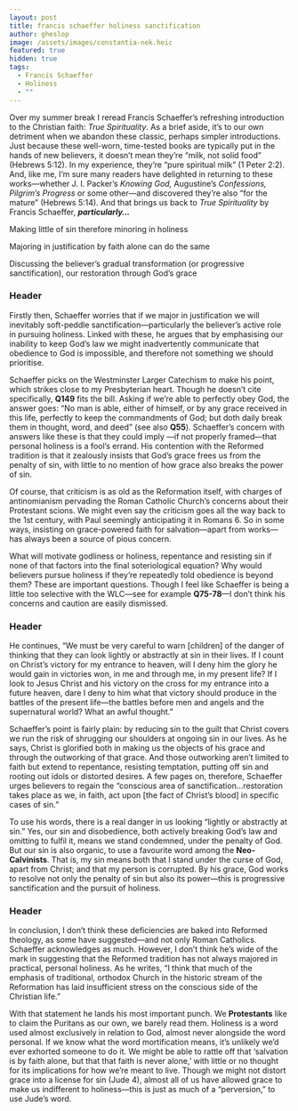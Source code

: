 ```yaml
---
layout: post
title: francis schaeffer holiness sanctification
author: gheslop
image: /assets/images/constantia-nek.heic
featured: true
hidden: true
tags:
  - Francis Schaeffer
  - Holiness
  - ""
---
```

Over my summer break I reread Francis Schaeffer’s refreshing introduction to the Christian faith: *True Spirituality*. As a brief aside, it’s to our own detriment when we abandon these classic, perhaps simpler introductions. Just because these well-worn, time-tested books are typically put in the hands of new believers, it doesn’t mean they’re “milk, not solid food” (Hebrews 5:12). In my experience, they’re “pure spiritual milk” (1 Peter 2:2). And, like me, I’m sure many readers have delighted in returning to these works—whether J. I. Packer’s *Knowing God,* Augustine’s *Confessions, Pilgrim’s Progress* or some other—and discovered they’re also “for the mature” (Hebrews 5:14). And that brings us back to *True Spirituality* by Francis Schaeffer, ***particularly…***

Making little of sin therefore minoring in holiness

Majoring in justification by faith alone can do the same

Discussing the believer’s gradual transformation (or progressive sanctification), our restoration through God’s grace

### Header

Firstly then, Schaeffer worries that if we major in justification we will inevitably soft-peddle sanctification—particularly the believer’s active role in pursuing holiness. Linked with these, he argues that by emphasising our inability to keep God’s law we might inadvertently communicate that obedience to God is impossible, and therefore not something we should prioritise.

Schaeffer picks on the Westminster Larger Catechism to make his point, which strikes close to my Presbyterian heart. Though he doesn’t cite specifically, **Q149** fits the bill. Asking if we’re able to perfectly obey God, the answer goes: “No man is able, either of himself, or by any grace received in this life, perfectly to keep the commandments of God; but doth daily break them in thought, word, and deed” (see also **Q55**). Schaeffer’s concern with answers like these is that they could imply —if not properly framed—that personal holiness is a fool’s errand. His contention with the Reformed tradition is that it zealously insists that God’s grace frees us from the penalty of sin, with little to no mention of how grace also breaks the power of sin.

Of course, that criticism is as old as the Reformation itself, with charges of antinomianism pervading the Roman Catholic Church’s concerns about their Protestant scions. We might even say the criticism goes all the way back to the 1st century, with Paul seemingly anticipating it in Romans 6. So in some ways, insisting on grace-powered faith for salvation—apart from works—has always been a source of pious concern.

What will motivate godliness or holiness, repentance and resisting sin if none of that factors into the final soteriological equation? Why would believers pursue holiness if they’re repeatedly told obedience is beyond them? These are important questions. Though I feel like Schaeffer is being a little too selective with the WLC—see for example **Q75-78**—I don’t think his concerns and caution are easily dismissed.

### Header

He continues, “We must be very careful to warn \[children] of the danger of thinking that they can look lightly or abstractly at sin in their lives. If I count on Christ’s victory for my entrance to heaven, will I deny him the glory he would gain in victories won, in me and through me, in my present life? If I look to Jesus Christ and his victory on the cross for my entrance into a future heaven, dare I deny to him what that victory should produce in the battles of the present life—the battles before men and angels and the supernatural world? What an awful thought.”

Schaeffer’s point is fairly plain: by reducing sin to the guilt that Christ covers we run the risk of shrugging our shoulders at ongoing sin in our lives. As he says, Christ is glorified both in making us the objects of his grace and through the outworking of that grace. And those outworking aren’t limited to faith but extend to repentance, resisting temptation, putting off sin and rooting out idols or distorted desires. A few pages on, therefore, Schaeffer urges believers to regain the “conscious area of sanctification…restoration takes place as we, in faith, act upon \[the fact of Christ’s blood] in specific cases of sin.”

To use his words, there is a real danger in us looking “lightly or abstractly at sin.” Yes, our sin and disobedience, both actively breaking God’s law and omitting to fulfil it, means we stand condemned, under the penalty of God. But our sin is also organic, to use a favourite word among the **Neo-Calvinists**. That is, my sin means both that I stand under the curse of God, apart from Christ; and that my person is corrupted. By his grace, God works to resolve not only the penalty of sin but also its power—this is progressive sanctification and the pursuit of holiness.

### Header

In conclusion, I don’t think these deficiencies are baked into Reformed theology, as some have suggested—and not only Roman Catholics. Schaeffer acknowledges as much. However, I don’t think he’s wide of the mark in suggesting that the Reformed tradition has not always majored in practical, personal holiness. As he writes, “I think that much of the emphasis of traditional, orthodox Church in the historic stream of the Reformation has laid insufficient stress on the conscious side of the Christian life.”

With that statement he lands his most important punch. We **Protestants** like to claim the Puritans as our own, we barely read them. Holiness is a word used almost exclusively in relation to God, almost never alongside the word personal. If we know what the word mortification means, it’s unlikely we’d ever exhorted someone to do it. We might be able to rattle off that ‘salvation is by faith alone, but that that faith is never alone,’ with little or no thought for its implications for how we’re meant to live. Though we might not distort grace into a license for sin (Jude 4), almost all of us have allowed grace to make us indifferent to holiness—this is just as much of a “perversion,” to use Jude’s word.